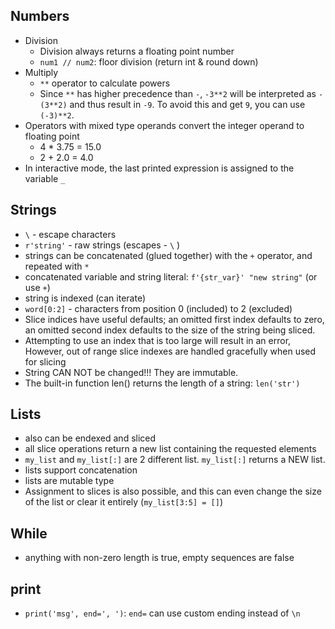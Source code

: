 ## Numbers

- Division
    - Division always returns a floating point number
    - `num1 // num2`: floor division (return int & round down)
- Multiply
    - `**` operator to calculate powers
    - Since `**` has higher precedence than `-`, `-3**2` will be interpreted as `-(3**2)`
    and thus result in `-9`. To avoid this and get `9`, you can use `(-3)**2`.
- Operators with mixed type operands convert the integer operand to floating point
    - 4 * 3.75 = 15.0
    - 2 + 2.0 = 4.0
- In interactive mode, the last printed expression is assigned to the variable `_`


## Strings

- `\` - escape characters
- `r'string'` - raw strings (escapes - `\` )
- strings can be concatenated (glued together) with the `+` operator, and repeated with `*`
- concatenated variable and string literal: `f'{str_var}' "new string"` (or use `+`)
- string is indexed (can iterate)
- `word[0:2]`  - characters from position 0 (included) to 2 (excluded)
- Slice indices have useful defaults; an omitted first index defaults to zero,
an omitted second index defaults to the size of the string being sliced.
- Attempting to use an index that is too large will result in an error,
However, out of range slice indexes are handled gracefully when used for slicing
- String CAN NOT be changed!!! They are immutable.
- The built-in function len() returns the length of a string: `len('str')`


## Lists

- also can be endexed and sliced
- all slice operations return a new list containing the requested elements
- `my_list` and `my_list[:]` are 2 different list. `my_list[:]` returns a NEW list.
- lists support concatenation
- lists are mutable type
- Assignment to slices is also possible, and this can even change the size of
the list or clear it entirely (`my_list[3:5] = []`)


## While
- anything with non-zero length is true, empty sequences are false


## print
- `print('msg', end=', ')`: `end=` can use custom ending instead of `\n`
